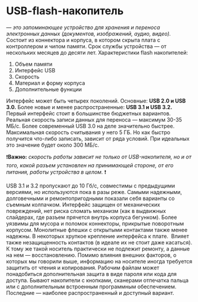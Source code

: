 # USB-flash-накопитель
<i> — это запоминающее устройство для хранения и переноса электронных данных (документов, изображений, аудио, видео). </i>
 Состоит из коннектора и корпуса, в котором скрыта плата с контроллером и чипом памяти. Срок службы устройства — от нескольких месяцев до десяти лет.
Характеристики flash накопителей:

1. Объем памяти
2. Интерфейс USB
3. Скорость
4. Материал и форму корпуса
5. Дополнительные функции
  
Интерфейс может быть четырех поколений. Основные: **USB 2.0 и USB 3.0.** Более новые и менее распространенные: **USB 3.1 и USB 3.2.**
Первый интерфейс стои‌т в большинстве бюджетных вариантов. Реальная скорость записи данных для переноса — максимум 30-35 МБ/с. Более современный USB 3.0 на деле значительно быстрее. Максимальная скорость считывания у него 5 ГБ. Но как быстро получится что-либо записать, зависит от ряда условий. При идеальных это значение будет около 300 МБ/с.

❗**Важно:** <i> скорость работы зависит не только от USB-накопителя, но и от того, какой разъем установлен на принимающей стороне, от его питания, работы устройства в целом.</i> ❗ 

USB 3.1 и 3.2 пропускают до 10 Гб/с, совместимы с предыдущими версиями, но используются пока в разы реже.
Самыми надежными, долговечными и ремонтопригодными показали себя варианты со съемным колпачком. Интерфейс защищен от механических повреждений, нет риска сломать механизм (как в выдвижных слайдерах, где разъем прячется внутрь корпуса бегунком).
Более уязвимы для мусора и поломок коннекторы, прикрытые поворотным корпусом. Монолитные флешки с открытыми контактами также менее надежны. В некоторых хрупкое крепление интерфейса к плате. 
Влияет также незащищенность контактов (в идеале их не стоит даже касаться). К тому же такой носитель практически не подлежит ремонту, а данные на нем — восстановлению.
Помимо влияния внешних факторов, о которых мы говорили выше, информацию на носителе иногда требуется защитить от чтения и копирования.
Рабочим файлам может понадобиться дополнительная защита в виде пароля или кода для доступа. Бывают накопители с кнопками, сканерами отпечатка пальца или с дополнительным встроенным программным обеспечением. Последние — наиболее распространенный и доступный вариант.
